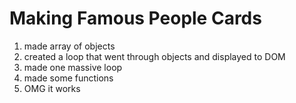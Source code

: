 # Making Famous People Cards

1. made array of objects
2. created a loop that went through objects and displayed to DOM
3. made one massive loop
4. made some functions
5. OMG it works


